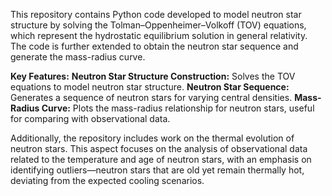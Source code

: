 This repository contains Python code developed to model neutron star structure by solving the Tolman–Oppenheimer–Volkoff (TOV) equations, which represent the hydrostatic equilibrium solution in general relativity. The code is further extended to obtain the neutron star sequence and generate the mass-radius curve.

**Key Features:**
           **Neutron Star Structure Construction:** Solves the TOV equations to model neutron star structure.
           **Neutron Star Sequence:** Generates a sequence of neutron stars for varying central densities.
            **Mass-Radius Curve:** Plots the mass-radius relationship for neutron stars, useful for comparing with observational data.

Additionally, the repository includes work on the thermal evolution of neutron stars. This aspect focuses on the analysis of observational data related to the temperature and age of neutron stars, with an emphasis on identifying outliers—neutron stars that are old yet remain thermally hot, deviating from the expected cooling scenarios.
